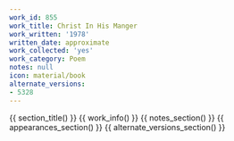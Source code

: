 ```yaml
---
work_id: 855
work_title: Christ In His Manger
work_written: '1978'
written_date: approximate
work_collected: 'yes'
work_category: Poem
notes: null
icon: material/book
alternate_versions:
- 5328
---
```


{{ section_title() }}
{{ work_info() }}
{{ notes_section() }}
{{ appearances_section() }}
{{ alternate_versions_section() }}